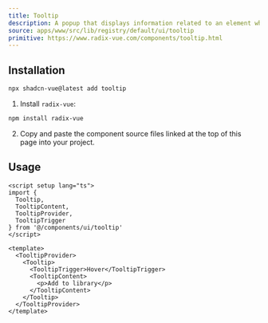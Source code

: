 ```yaml
---
title: Tooltip
description: A popup that displays information related to an element when the element receives keyboard focus or the mouse hovers over it.
source: apps/www/src/lib/registry/default/ui/tooltip 
primitive: https://www.radix-vue.com/components/tooltip.html
---
```


<ComponentPreview name="TooltipDemo" /> 


## Installation

```bash
npx shadcn-vue@latest add tooltip
```

<ManualInstall>

1. Install `radix-vue`:

```bash
npm install radix-vue
```

2. Copy and paste the component source files linked at the top of this page into your project.
</ManualInstall>

## Usage

```vue
<script setup lang="ts">
import {
  Tooltip,
  TooltipContent,
  TooltipProvider,
  TooltipTrigger
} from '@/components/ui/tooltip'
</script>

<template>
  <TooltipProvider>
    <Tooltip>
      <TooltipTrigger>Hover</TooltipTrigger>
      <TooltipContent>
        <p>Add to library</p>
      </TooltipContent>
    </Tooltip>
  </TooltipProvider>
</template>
```